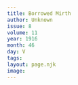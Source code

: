```yaml
---
title: Borrowed Mirth
author: Unknown
issue: 8
volume: 11
year: 1916
month: 46
day: V
tags:
layout: page.njk
image:
---
```



